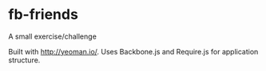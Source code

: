 fb-friends
==========

A small exercise/challenge

Built with http://yeoman.io/. Uses Backbone.js and Require.js for application structure.
